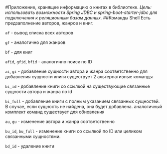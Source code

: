 #Приложение, хранящее информацию о книгах в библиотеке.
_Цель: использовать возможности Spring JDBC и spring-boot-starter-jdbc для подключения к реляционным базам данных._
##Команды Shell
Есть предзаполнение авторов, жанров и книг.

`af` - вывод списка всех авторов

`gf` - аналогично для жанров

`bf` - для книг

`afid`, `gfid`, `bfid` - аналогично поиск по ID

`ai`, `gi` - добавление сущности автора и жанра соответственно
для добавления сущности книги существует 2 альтернативные команды

`bi_id` - добавление книги со ссылкой на существующие связанные сущности автора и жанра по id

`bi_full` - добавление книги с полным указанием связанных сущностей. В случае, если сущность не найдена, она будет добавлена.
аналогичный комплект команд существует для обновления

`au`, `gu` - изменение автора и жанра соответственно

`bu_id`, `bu_full` - изменение книги со ссылкой по ID или целиком связанными сущностями.

`bd_id` - удаление книги